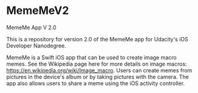 # MemeMeV2
MemeMe App V 2.0

This is a repository for version 2.0 of the MemeMe app for Udacity's iOS Developer Nanodegree.

MemeMe is a Swift iOS app that can be used to create image macro memes. See the Wikipedia page
here for more details on image macros: https://en.wikipedia.org/wiki/Image_macro.  Users can
create memes from pictures in the device's album or by taking pictures with the camera.  The
app also allows users to share a meme using the iOS activity controller.
